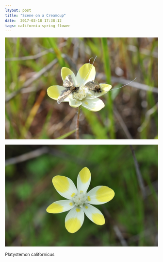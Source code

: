 ```yaml
---
layout: post
title: "Scene on a Creamcup"
date:  2017-03-18 17:38:12
tags: california spring flower
---
```


![Scene on a Creamcup](/images/scene-on-creamcup.png)

![Scene on a Creamcup](/images/pretty-creamcup.png)

Platystemon californicus
<!--more-->

